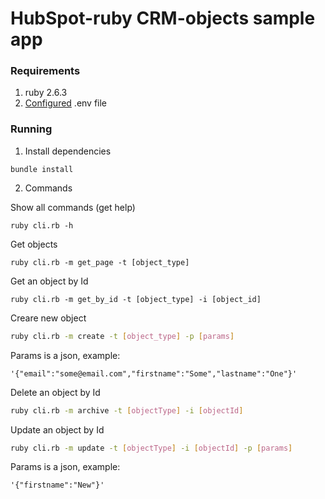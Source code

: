 # HubSpot-ruby CRM-objects sample app

### Requirements

1. ruby 2.6.3
2. [Configured](https://github.com/HubSpot/sample-apps-manage-crm-objects/blob/main/README.md#how-to-run-locally) .env file

### Running

1. Install dependencies

```
bundle install
```

2. Commands

Show all commands (get help)

```
ruby cli.rb -h
```

Get objects

```
ruby cli.rb -m get_page -t [object_type]
```

Get an object by Id

```
ruby cli.rb -m get_by_id -t [object_type] -i [object_id]
```

Creare new object

```bash
ruby cli.rb -m create -t [object_type] -p [params]
```

Params is a json, example:

```
'{"email":"some@email.com","firstname":"Some","lastname":"One"}'
```

Delete an object by Id

```bash
ruby cli.rb -m archive -t [objectType] -i [objectId]
```

Update an object by Id

```bash
ruby cli.rb -m update -t [objectType] -i [objectId] -p [params]
```

Params is a json, example:

```
'{"firstname":"New"}'
```
